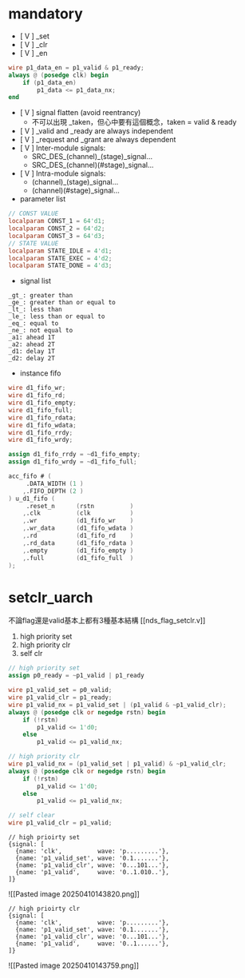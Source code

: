 # mandatory
- [ V ] \_set 
- [ V ] \_clr
- [ V ] \_en
```verilog
wire p1_data_en = p1_valid & p1_ready;
always @ (posedge clk) begin
	if (p1_data_en)
		p1_data <= p1_data_nx;
end
```
- [ V ] signal flatten (avoid reentrancy)
	-  不可以出現 \_taken，但心中要有這個概念，taken = valid & ready
- [ V ] \_valid and \_ready are always independent
- [ V ] \_request and \_grant are always dependent
- [ V ] Inter-module signals:
	-  SRC\_DES\_(channel)\_(stage)\_signal...
	-  SRC\_DES\_(channel)\(\#stage)\_signal...
- [ V ] Intra-module signals: 
	-  (channel)\_(stage)\_signal...
	-  (channel)\(\#stage)\_signal...
- parameter list
```verilog
// CONST VALUE
localparam CONST_1 = 64'd1;
localparam CONST_2 = 64'd2;
localparam CONST_3 = 64'd3;
// STATE VALUE
localparam STATE_IDLE = 4'd1;
localparam STATE_EXEC = 4'd2;
localparam STATE_DONE = 4'd3;
```
- signal list
```
_gt_: greater than
_ge_: greater than or equal to
_lt_: less than
_le_: less than or equal to
_eq_: equal to
_ne_: not equal to 
_a1: ahead 1T
_a2: ahead 2T
_d1: delay 1T
_d2: delay 2T
```
- instance fifo
```verilog
wire d1_fifo_wr;
wire d1_fifo_rd;
wire d1_fifo_empty;
wire d1_fifo_full;
wire d1_fifo_rdata;
wire d1_fifo_wdata;
wire d1_fifo_rrdy;
wire d1_fifo_wrdy;

assign d1_fifo_rrdy = ~d1_fifo_empty;
assign d1_fifo_wrdy = ~d1_fifo_full;

acc_fifo # (
     .DATA_WIDTH (1 )
    ,.FIFO_DEPTH (2 )
) u_d1_fifo (
     .reset_n      (rstn          )
    ,.clk          (clk           )
    ,.wr           (d1_fifo_wr    )
    ,.wr_data      (d1_fifo_wdata )
    ,.rd           (d1_fifo_rd    )
    ,.rd_data      (d1_fifo_rdata )
    ,.empty        (d1_fifo_empty )
    ,.full         (d1_fifo_full  )
);

```
# setclr_uarch
不論flag還是valid基本上都有3種基本結構 [[nds_flag_setclr.v]]

1. high priority set
2. high priority clr
3. self clr
```verilog
// high priority set
assign p0_ready = ~p1_valid | p1_ready

wire p1_valid_set = p0_valid;
wire p1_valid_clr = p1_ready;
wire p1_valid_nx = p1_valid_set | (p1_valid & ~p1_valid_clr);
always @ (posedge clk or negedge rstn) begin
	if (!rstn)
		p1_valid <= 1'd0;
	else
		p1_valid <= p1_valid_nx;
```

```verilog
// high priority clr
wire p1_valid_nx = (p1_valid_set | p1_valid) & ~p1_valid_clr;
always @ (posedge clk or negedge rstn) begin
	if (!rstn)
		p1_valid <= 1'd0;
	else
		p1_valid <= p1_valid_nx;
```

```verilog
// self clear
wire p1_valid_clr = p1_valid;
```

```
// high prioirty set
{signal: [
  {name: 'clk',          wave: 'p.........'},
  {name: 'p1_valid_set', wave: '0.1.......'},
  {name: 'p1_valid_clr', wave: '0...101...'},
  {name: 'p1_valid',     wave: '0..1.010..'},
]}
```

![[Pasted image 20250410143820.png]]

```
// high prioirty clr
{signal: [
  {name: 'clk',          wave: 'p.........'},
  {name: 'p1_valid_set', wave: '0.1.......'},
  {name: 'p1_valid_clr', wave: '0...101...'},
  {name: 'p1_valid',     wave: '0..1......'},
]}
```

![[Pasted image 20250410143759.png]]

